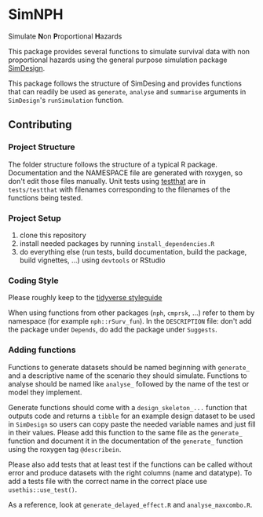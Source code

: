 # SimNPH

Simulate **N**on **P**roportional **H**azards

This package provides several functions to simulate survival data with non
proportional hazards using the general purpose simulation package
[SimDesign](https://cran.r-project.org/package=SimDesign).

This package follows the structure of SimDesing and provides functions that
can readily be used as `generate`, `analyse` and `summarise` arguments in 
`SimDesign`'s `runSimulation` function. 

## Contributing

### Project Structure

The folder structure follows the structure of a typical R package. Documentation
and the NAMESPACE file are generated with roxygen, so don't edit those files
manually. Unit tests using
[testthat](https://cran.r-project.org/package=testthat) are in `tests/testthat`
with filenames corresponding to the filenames of the functions being tested. 

### Project Setup

1. clone this repository
2. install needed packages by running `install_dependencies.R`
3. do everything else (run tests, build documentation, build the package,
   build vignettes, ...) using `devtools` or RStudio

### Coding Style

Please roughly keep to the [tidyverse styleguide](https://style.tidyverse.org/)

When using functions from other packages (`nph`, `cmprsk`, ...) refer to them 
by namespace (for example `nph::rSurv_fun`). In the `DESCRIPTION` file: don't 
add the package under `Depends`, do add the package under `Suggests`.

### Adding functions

Functions to generate datasets should be named beginning with `generate_` and a 
descriptive name of the scenario they should simulate. Functions to analyse 
should be named like `analyse_` followed by the name of the test or model they
implement.

Generate functions should come with a `design_skeleton_...` function that outputs
code and returns a `tibble` for an example design dataset to be used in `SimDesign`
so users can copy paste the needed variable names and just fill in their values. 
Please add this function to the same file as the `generate_` function and document 
it in the documentation of the `generate_` function using the roxygen tag 
`@describein`.

Please also add tests that at least test if the functions can be called without 
error and produce datasets with the right columns (name and datatype). To add a 
tests file with the correct name in the correct place use `usethis::use_test()`.

As a reference, look at `generate_delayed_effect.R` and `analyse_maxcombo.R`.

